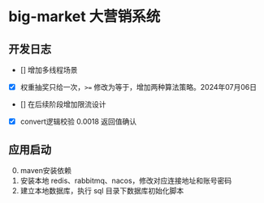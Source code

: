 # big-market 大营销系统

## 开发日志

- [] 增加多线程场景
- [x] 权重抽奖只给一次，`>=` 修改为等于，增加两种算法策略。2024年07月06日
- [] 在后续阶段增加限流设计
- [x] convert逻辑校验 0.0018 返回值确认

## 应用启动

0. maven安装依赖
1. 安装本地 redis、rabbitmq、nacos，修改对应连接地址和账号密码 
2. 建立本地数据库，执行 sql 目录下数据库初始化脚本
